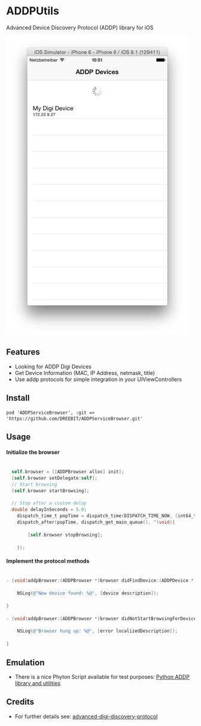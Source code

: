 # ADDPUtils
Advanced Device Discovery Protocol (ADDP) library for iOS

![Screenshot](/Screenshots/sample-screen.png "Screenshot")

## Features

- Looking for ADDP Digi Devices 
- Get Device Information (MAC, IP Address, netmask, title)
- Use addp protocols for simple integration in your UIViewControllers

## Install

```
pod 'ADDPServiceBrowser', :git => 'https://github.com/DREEBIT/ADDPServiceBrowser.git'
```

## Usage

#### Initialize the browser
```objective-c
  
  self.browser = [[ADDPBrowser alloc] init];
  [self.browser setDelegate:self];
  // Start browsing
  [self.browser startBrowsing];
  
  // Stop after a custom delay
  double delayInSeconds = 5.0;
    dispatch_time_t popTime = dispatch_time(DISPATCH_TIME_NOW, (int64_t)(delayInSeconds * NSEC_PER_SEC));
    dispatch_after(popTime, dispatch_get_main_queue(), ^(void){
    
        [self.browser stopBrowsing];
        
    });

```

#### Implement the protocol methods
```objective-c
  
- (void)addpBrowser:(ADDPBrowser *)browser didFindDevice:(ADDPDevice *)device {

    NSLog(@"New device found: %@", [device description]);

}

- (void)addpBrowser:(ADDPBrowser *)browser didNotStartBrowsingForDevices:(NSError *)error {

    NSLog(@"Browser hung up: %@", [error localizedDescription]);

}

```

## Emulation

- There is a nice Phyton Script available for test purposes: [Python ADDP library and utilities](https://github.com/zdavkeos/addp)

## Credits

- For further details see: [advanced-digi-discovery-protocol](http://qbeukes.blogspot.de/2009/11/advanced-digi-discovery-protocol_21.html)





